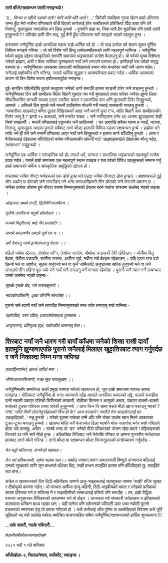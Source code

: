 **तागो बाँध्ने/रक्षाबन्धन यसरी मनाइन्थ्यो !**

*\'ए\... यिन्का त पहेँलो रङको मात्रै ! फेरि कति थोरै धागो ! \...\'* छिमेकी
साथीहरू गुच्चा खेल्न हाम्रो आँगनमा जम्मा हुँदा मेरो नारीमा पणितबाले बाँधी दिएको
तागोलाई हेरेर साथीहरूले प्रतिक्रिया दिँदा हाम्रा पनि धेरै भिनाजु, पुसाजुहरू नभएकोमा मन
खिन्न हुन्थ्यो । हुनपनि हाम्रा बा, जिबा मात्रै हैन बुढाजिबा पनि एक्लै-एक्लै हुनुहुन्थ्यो रे
! यतिखेर हामी तीन भाइ, दुई बैनी हुँदा परिवारमा सारै रमाइलो भएको महसुस हुन्छ ।

वास्तवमा जनैपूर्णिमा हाम्रो अत्यधिक महत्व राख्ने धार्मिक पर्व हो । यो चाड प्रत्येक वर्ष
श्रावण शुक्ल पूर्णिमा तिथिमा मनाइने गरिन्छ । यो पर्व विशेष गरी हिन्दू धर्मावलम्बीहरूको
लागि महत्वपूर्ण मानिन्छ । जनैपूर्णिमा पर्वको प्रमुख उद्देश्य संस्कृतिको रक्षासँगै समाजमा
भाइचाराको सन्देश फैलाउनु हो। यो पर्वको मुख्य विशेषता भनेको ब्राह्मण, क्षत्री र वैश्य
जातिका पुरुषहरूले नयाँ जनै लगाउने परम्परा हो। हामीकहाँ यस पर्वको समृद्ध परम्परा छ।
जनैपूर्णिमाका अवसरमा तागाधारी व्यक्तिहरूले स्नान गरेर मन्तरेका नयाँ जनै धारण गर्छन्।
जनैलाई यज्ञोपवीत पनि भनिन्छ, जसले धार्मिक शुद्धता र आत्मपवित्रता प्रकट गर्दछ।
धार्मिक आस्थाका कारण यो दिन विशेष रूपमा हर्षोल्लासपूर्वक मनाइन्छ।

दुई-चारदिन पहिल्यैदेखि बुवाले कत्तुवामा जनैको धागो बनाउँदै हातमा साङ्ली पारेर जनै सङ्लनु
हुन्थ्यो । जनैपूर्णिमाका दिन सबै साथीहरू मिलेर बिहानै नुहाएर जप गरी बुवाहरूले तयार
पारेका जनैका झुप्पा लिएर श्रीवारीथरतिर जान्थ्यौँ साथमा एउटा टपरीमा चामल र
एकरुपिया दाम अनि फुलपाती टिपेर दिनुहुन्थ्यो, आमाले । अघिल्लै दिन बुवाले जनै मन्तर्ने
ठाउँबारेमा सोधनी गरी मलाई जानकारी गराउनु हुन्थ्यो । \'वस्यारीका साउकोटा पणित
ठूलार रिखिरामकाँ आएर जनै मन्तर्ने कुरा र\'च, भोलि बिहानै अरू साथीहरूसँग मिलेर जानु है
!\' झण्डै १० बज्दथ्यो, जनै मन्तरेर सक्दा । जनै साटिएलान् भनेर आ-आफ्ना झुप्पाहरूमा केही
चिनो राख्दथ्यौँ । मन्तर्ने पण्डितलाई एकुन्जोर जनै छाडिन्थ्यो । घर आएपछि सबैका घरमा त
ज्वाइँ, भाञ्जा, भिनाजु, पुसाजुहरू आएका हुनाले सबैबाट तागो बाँध्दा हातभरि विभिन्न रङका
रक्षाबन्धन हुन्थे । हाम्रोमा भने माथि भने झैँ उनै जनै मन्तर्ने पण्डितबा आएर नयाँ जनै
दिनुहुन्थ्यो र हातमा तागो बाँधिदिनु हुन्थ्यो । आमा र बैनीहरूलाई देब्रेहातमा बाँधिदिएको
बारेमा पण्डितबासँग सोधनी गर्दा \'आइमाइमान्छेले देब्रेहातमा बाँध्नु पर्दछ, रक्षाबन्धन\'
भन्नुहुन्थ्यो ।

जनैपूर्णिमा एक धार्मिक र सांस्कृतिक पर्व हो; जसले धर्म, परम्परा र सामाजिक भाइचाराको
महत्वपूर्ण सन्देश प्रवाह गर्दछ। यसले हाम्रो समाजमा एक महत्वपूर्ण स्थान राख्दछ र यस
पर्वको विविध पहलुहरूको सम्मान गर्नु हाम्रो समाजको धर्मिक र सांस्कृतिक समृद्धिको द्योतक
हो।

वास्तवमा जनैमा नौवटा पयोहरूको एक डोरो हुन्छ भने एउटा जनैमा तीनवटा डोरा हुन्छन् ।
ब्राह्मणहरूले दुई जोर अर्थात् छ डोराको जनै लगाउँछन् भने अन्य तागाधारीहरूले तीन डोराको
जनै लगाउने प्रचलन छ । जनैका प्रत्येक डोरामा हुने नौवटा पयामा निम्नानुसारको देवहरू रहने
व्यहोरा शास्त्रमा उल्लेख भएको पाइन्छ ।

*ओङ्कारः प्रथमे तन्तौ, द्वितीयेग्निस्तथैवच ।*

*तृतीये नागदैवत्यं चतुर्थे सोमदेवता ।।*

*पञ्चमे पितृदैवत्यं, षष्ठे चैव प्रजापतिः ।*

*सप्तमे मरूतश्चैव अष्टमे सूर्य एव च ।।*

*सर्वे देवास्तु नवमे इत्येतास्तन्तु देवताः ।।*

पहिलो पयोमा ॐकार, दोस्रोमा अग्नि, तेस्रोमा नागदेव, चौथोमा चन्द्रमाकी देवी रहेकिछन्
। पाँचौँमा पितृ देवता, छैठौँमा प्रजापति, सातौँमा मारुता, आठौँमा सूर्य, नवौँमा सबै देवहरू
रहेकाछन् । यदि एउटा मात्र पयो छिन्यो भने वा आशौच, सूतक बार्नुपर्‍यो भने वा कुनै
धार्मिकादि अनुष्ठानमा सरिक हुनुपर्‍यो भने वा जनै लगाएको तीन महिना पूरा भयो भने नयाँ
जनै लगाउनु पर्ने मान्यता रहेकोछ । पुरानो जनै त्याग गर्ने सम्बन्धमा यस्तो उल्लेख भएको
पाइन्छ -

*सूतके मृतके चैव, गते मासचतुष्टये ।*

*नवयज्ञोपवीतानि, धृत्वा जीर्णनि संत्यजेत् ।।*

पुरानो जनै त्यागी नयाँ जनै लगाउँदा निम्नानुसारको मन्त्र जपेर लगाउनु राम्रो मानिन्छ -

*यज्ञोपवितं, परमं पवित्रं; प्रजापतेर्यत्सहजं पुरस्तात ।*

*आयुष्यमग्य्रं, प्रतिमुञ्च शुभ्रं; यज्ञोपवीतं बलमस्तु तेज।।*

शिरबाट नयाँ जनै धारण गरी बायाँ काँधमा जनैको शिखा राखी दायाँ हातमुनि झुण्ड्याएपछि
पुरानो जनैलाई मिलाएर खुट्टातिरबाट त्याग गर्नुपर्दछ र जनै निकाल्दा निम्न मन्त्र जपिन्छ
-

*एतावद्दिनपर्यन्तं, ब्रहत्वं धारितं मया ।*

*जीर्णत्वात्तत्परित्यागो, गच्छ सूत्र यथासुखम् ।।*

जनैपूर्णिमासँग सम्बन्धित अर्को प्रमुख परम्परा भनेको रक्षाबन्धन हो, जुन हाम्रो समाजमा
व्यापक रूपमा मनाइन्छ। भोलिपल्ट जनैपूर्णिमा हो भन्दा आज्जसो साँझ आमाले अनदीका चामलको
लट्टे, फलामे कराहीमा पानी नहाली पकाएर घोटेको घिरौँलाको तरकारी, बोडीका बिरम्ला
र आलुको अचार, पकाएर बाक्लो-बाक्लो बनाएको दुधका परिकार तयार पारेकी हुनुहुन्थ्यो ।
आज किन नि आमा यस्तो मीठो खाना पकाउनु भएको ? भन्दा *\'भोलि तिमी लोउनेमुन्छेहरूको
तिज हो के ! आज दरखाने ! त्यसैले तेरा बाउछोरालाई दर पकाइदिएकी\...\'* भन्नु हुन्थ्यो
। घरैको बुटामा पाकेका बम्मै आँप पनि बोक्रा फालेर खान मिल्ने आकारका टुक्रा-टुक्रा बनाउनु
हुन्थ्यो । खासमा भोलि जनै फेरुञ्जेल ढिला भएपनि भोक नलागोस् भनेर यसो गरिएको होला
भन्ने ठान्दछु, अचेल । साच्चै भन्दा यो \'दर\' भनेको मीठो परिकारको भोजन रहेछ क्यारे !
महिलाहरूको तिजको दर पनि सारै मीठो हुन्छ । उल्लिखित विधिबाट जनै फेरेपछि पण्डित वा
आफ्ना पूज्यनीय नातेदारका हातबाट तागो बाँध्ने गरिन्छ । तागो बाँध्दा वा रक्षाबन्धन
बाँध्दा निम्नानुसारको मन्त्रोच्चारण गर्नुपर्दछ -

*येन बद्धो बलिराजा, दानवेन्द्रो महाबलः।*

*तेन त्वां प्रतिबध्नामी, रक्षेमा चलमा चल।।* अर्थात् भगवान् वामन अवताररूपी विष्णुले
दानवराज बलिलाई उनको सुरक्षाको लागि जुन बन्धनले बाँधेका थिए, त्यही बन्धन तपाईँको
हातमा पनि बाँधिदिएको छु, तपाईँको रक्षा होस्।

अचेल त रक्षाबन्धनको दिन दिदी-बहिनीहरू आफ्नो दाजु-भाइहरूलाई रक्षासुत्रका नाममा
\'राखी\' बाँधेर सुरक्षा र दीर्घायुको कामना गर्छन्। यो परम्परा आफैँमा दाजु-बहिनी,
दिदी-भाइबीचको ममता र स्नेहको प्रतीकका रूपमा परिभाषा गर्न त सकिन्छ नै र
भाइबहिनीको सम्बन्धलाई बलियो पनि बनाउँछ । तर, हाम्रो वैद्धिक परम्परा अनुसारका
विधिहरूको अवलम्बन भने यो होइन । आजकल त्यो संस्कारी धरोहरहरू त इतिहासको कठघरामा
थन्किन बाध्य भएका छन् । यही मानेमा पनि वर्तमानको परिपाटी उपर धावा नबोली पुरानो
प्रचलनको स्मरणका हेतु यो प्रयास गरिएको हो । कतै कसैलाई आँच पुगेमा वा उल्लेखिएको
विषयमा कतै त्रुर्टि चुहिएको भए यसै आलेख मार्फत् यथोचित याचनासहित सबैमा
जनैपूर्णिमा/रक्षाबन्धनको हार्दिक शुभकामना !!!

**\...सके सपारौँ, नसके नबिगारौँ\...**

*#हामीसबैकोकल्याणहवोस्#*

२०८१ भदौ १ गते शनिबार

**आँधीखोला-२, चिलाउनेवास, स्याँर्कोट, स्याङ्जा ।**
